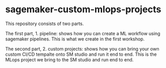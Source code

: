 # sagemaker-custom-mlops-projects
This repository consists of two parts.

The first part, 1. pipeline: shows how you can create a ML workflow using sagemaker pipelines. This is what we create in the first workshop.

The second part, 2. custom projects: shows how you can bring your own custom CI/CD tempalte onto SM studio and run it end to end. This is the MLops project we bring to the SM studio and run end to end.

